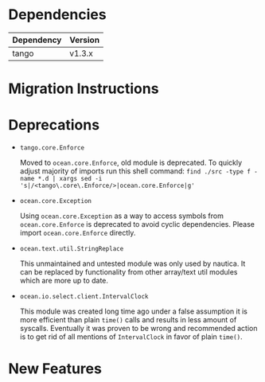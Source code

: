 Dependencies
============

Dependency | Version
-----------|---------
tango      | v1.3.x

Migration Instructions
======================

Deprecations
============

* `tango.core.Enforce`
 
  Moved to `ocean.core.Enforce`, old module is deprecated. To quickly adjust
  majority of imports run this shell command:
  `find ./src -type f -name *.d | xargs sed -i 's|/<tango\.core\.Enforce/>|ocean.core.Enforce|g'`

* `ocean.core.Exception`

  Using `ocean.core.Exception` as a way to access symbols from
  `ocean.core.Enforce` is deprecated to avoid cyclic dependencies. Please
  import `ocean.core.Enforce` directly.

* `ocean.text.util.StringReplace`

  This unmaintained and untested module was only used by nautica. It can
  be replaced by functionality from other array/text util modules which
  are more up to date.

* `ocean.io.select.client.IntervalClock`

  This module was created long time ago under a false assumption it is
  more efficient than plain `time()` calls and results in less amount of
  syscalls. Eventually it was proven to be wrong and recommended action
  is to get rid of all mentions of `IntervalClock` in favor of plain `time()`.

New Features
============
